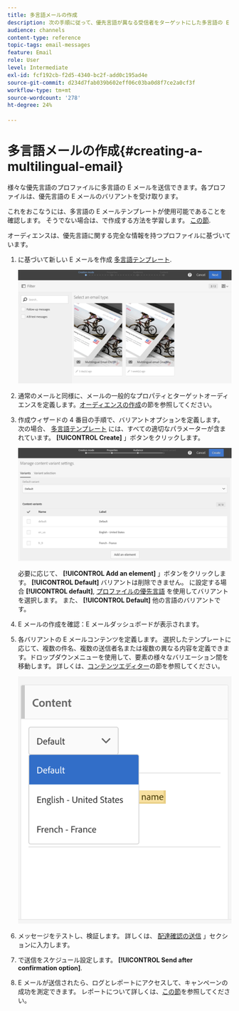```yaml
---
title: 多言語メールの作成
description: 次の手順に従って、優先言語が異なる受信者をターゲットにした多言語の E メールを作成します。
audience: channels
content-type: reference
topic-tags: email-messages
feature: Email
role: User
level: Intermediate
exl-id: fcf192cb-f2d5-4340-bc2f-add0c195ad4e
source-git-commit: d234d7fab039b602eff06c03ba0d8f7ce2a0cf3f
workflow-type: tm+mt
source-wordcount: '278'
ht-degree: 24%

---
```


# 多言語メールの作成{#creating-a-multilingual-email}

様々な優先言語のプロファイルに多言語の E メールを送信できます。各プロファイルは、優先言語の E メールのバリアントを受け取ります。

これをおこなうには、多言語の E メールテンプレートが使用可能であることを確認します。 そうでない場合は、で作成する方法を学習します。 [この節](../../channels/using/multilingual-messages-template.md).

オーディエンスは、優先言語に関する完全な情報を持つプロファイルに基づいています。

1. に基づいて新しい E メールを作成 [多言語テンプレート](../../channels/using/multilingual-messages-template.md).

   ![](assets/multi_create1.png)

1. 通常のメールと同様に、メールの一般的なプロパティとターゲットオーディエンスを定義します。[オーディエンスの作成](../../audiences/using/creating-audiences.md)の節を参照してください。

1. 作成ウィザードの 4 番目の手順で、バリアントオプションを定義します。 次の場合、 [多言語テンプレート](../../channels/using/multilingual-messages-template.md) には、すべての適切なパラメーターが含まれています。 **[!UICONTROL Create]** 」ボタンをクリックします。

   ![](assets/multi_create4.png)

   必要に応じて、 **[!UICONTROL Add an element]** 」ボタンをクリックします。 **[!UICONTROL Default]** バリアントは削除できません。 に設定する場合 **[!UICONTROL default]**, [プロファイルの優先言語](../../audiences/using/creating-profiles.md) を使用してバリアントを選択します。 また、 **[!UICONTROL Default]** 他の言語のバリアントです。

1. E メールの作成を確認：E メールダッシュボードが表示されます。
1. 各バリアントの E メールコンテンツを定義します。 選択したテンプレートに応じて、複数の件名、複数の送信者名または複数の異なる内容を定義できます。ドロップダウンメニューを使用して、要素の様々なバリエーション間を移動します。 詳しくは、[コンテンツエディター](../../designing/using/designing-content-in-adobe-campaign.md)の節を参照してください。

   ![](assets/multi_selectcontent.png)

1. メッセージをテストし、検証します。 詳しくは、 [配達確認の送信](../../sending/using/sending-proofs.md) 」セクションに入力します。
1. で送信をスケジュール設定します。 **[!UICONTROL Send after confirmation option]**.
1. E メールが送信されたら、ログとレポートにアクセスして、キャンペーンの成功を測定できます。 レポートについて詳しくは、[この節](../../reporting/using/about-dynamic-reports.md)を参照してください。

